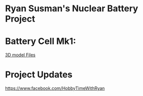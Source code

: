 # Ryan Susman's Nuclear Battery Project 

# Battery Cell Mk1:  
[3D model Files](https://www.thingiverse.com/thing:5049156)

# Project Updates  
https://www.facebook.com/HobbyTimeWithRyan
